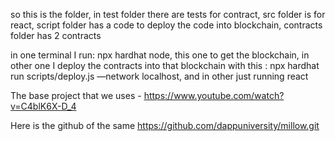 so this is the folder, in test folder there are tests for contract, src folder is for react, script folder has a code to deploy the code into blockchain, contracts folder has 2 contracts

in one terminal I run: npx hardhat node, this one to get the blockchain, in other one I deploy the contracts into that blockchain with this : npx hardhat run scripts/deploy.js —network localhost, and in other just running react

The base project that we uses - https://www.youtube.com/watch?v=C4blK6X-D_4

Here is the github of the same https://github.com/dappuniversity/millow.git 
